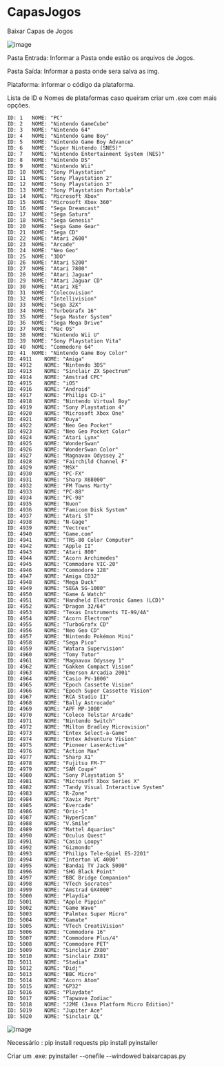 # CapasJogos
Baixar Capas de Jogos


![image](https://github.com/Phoenixx1202/CapasJogos/assets/26288409/c9e0c9d0-a22a-4047-adee-38c14a73803b)



Pasta Entrada: Informar a Pasta onde estão os arquivos de Jogos.

Pasta Saída: Informar a pasta onde sera salva as img.

Plataforma: informar o código da plataforma.


Lista de ID e Nomes de plataformas caso queiram criar um .exe com mais opções.

    ID: 1	NOME: "PC"
    ID: 2	NOME: "Nintendo GameCube"
    ID: 3	NOME: "Nintendo 64"
    ID: 4	NOME: "Nintendo Game Boy"
    ID: 5	NOME: "Nintendo Game Boy Advance"
    ID: 6	NOME: "Super Nintendo (SNES)"
    ID: 7	NOME: "Nintendo Entertainment System (NES)"
    ID: 8	NOME: "Nintendo DS"
    ID: 9	NOME: "Nintendo Wii"
    ID: 10	NOME: "Sony Playstation"
    ID: 11	NOME: "Sony Playstation 2"
    ID: 12	NOME: "Sony Playstation 3"
    ID: 13	NOME: "Sony Playstation Portable"
    ID: 14	NOME: "Microsoft Xbox"
    ID: 15	NOME: "Microsoft Xbox 360"
    ID: 16	NOME: "Sega Dreamcast"
    ID: 17	NOME: "Sega Saturn"
    ID: 18	NOME: "Sega Genesis"
    ID: 20	NOME: "Sega Game Gear"
    ID: 21	NOME: "Sega CD"
    ID: 22	NOME: "Atari 2600"
    ID: 23	NOME: "Arcade"
    ID: 24	NOME: "Neo Geo"
    ID: 25	NOME: "3DO"
    ID: 26	NOME: "Atari 5200"
    ID: 27	NOME: "Atari 7800"
    ID: 28	NOME: "Atari Jaguar"
    ID: 29	NOME: "Atari Jaguar CD"
    ID: 30	NOME: "Atari XE"
    ID: 31	NOME: "Colecovision"
    ID: 32	NOME: "Intellivision"
    ID: 33	NOME: "Sega 32X"
    ID: 34	NOME: "TurboGrafx 16"
    ID: 35	NOME: "Sega Master System"
    ID: 36	NOME: "Sega Mega Drive"
    ID: 37	NOME: "Mac OS"
    ID: 38	NOME: "Nintendo Wii U"
    ID: 39	NOME: "Sony Playstation Vita"
    ID: 40	NOME: "Commodore 64"
    ID: 41	NOME: "Nintendo Game Boy Color"
    ID: 4911	NOME: "Amiga"
    ID: 4912	NOME: "Nintendo 3DS"
    ID: 4913	NOME: "Sinclair ZX Spectrum"
    ID: 4914	NOME: "Amstrad CPC"
    ID: 4915	NOME: "iOS"
    ID: 4916	NOME: "Android"
    ID: 4917	NOME: "Philips CD-i"
    ID: 4918	NOME: "Nintendo Virtual Boy"
    ID: 4919	NOME: "Sony Playstation 4"
    ID: 4920	NOME: "Microsoft Xbox One"
    ID: 4921	NOME: "Ouya"
    ID: 4922	NOME: "Neo Geo Pocket"
    ID: 4923	NOME: "Neo Geo Pocket Color"
    ID: 4924	NOME: "Atari Lynx"
    ID: 4925	NOME: "WonderSwan"
    ID: 4926	NOME: "WonderSwan Color"
    ID: 4927	NOME: "Magnavox Odyssey 2"
    ID: 4928	NOME: "Fairchild Channel F"
    ID: 4929	NOME: "MSX"
    ID: 4930	NOME: "PC-FX"
    ID: 4931	NOME: "Sharp X68000"
    ID: 4932	NOME: "FM Towns Marty"
    ID: 4933	NOME: "PC-88"
    ID: 4934	NOME: "PC-98"
    ID: 4935	NOME: "Nuon"
    ID: 4936	NOME: "Famicom Disk System"
    ID: 4937	NOME: "Atari ST"
    ID: 4938	NOME: "N-Gage"
    ID: 4939	NOME: "Vectrex"
    ID: 4940	NOME: "Game.com"
    ID: 4941	NOME: "TRS-80 Color Computer"
    ID: 4942	NOME: "Apple II"
    ID: 4943	NOME: "Atari 800"
    ID: 4944	NOME: "Acorn Archimedes"
    ID: 4945	NOME: "Commodore VIC-20"
    ID: 4946	NOME: "Commodore 128"
    ID: 4947	NOME: "Amiga CD32"
    ID: 4948	NOME: "Mega Duck"
    ID: 4949	NOME: "SEGA SG-1000"
    ID: 4950	NOME: "Game & Watch"
    ID: 4951	NOME: "Handheld Electronic Games (LCD)"
    ID: 4952	NOME: "Dragon 32/64"
    ID: 4953	NOME: "Texas Instruments TI-99/4A"
    ID: 4954	NOME: "Acorn Electron"
    ID: 4955	NOME: "TurboGrafx CD"
    ID: 4956	NOME: "Neo Geo CD"
    ID: 4957	NOME: "Nintendo Pokémon Mini"
    ID: 4958	NOME: "Sega Pico"
    ID: 4959	NOME: "Watara Supervision"
    ID: 4960	NOME: "Tomy Tutor"
    ID: 4961	NOME: "Magnavox Odyssey 1"
    ID: 4962	NOME: "Gakken Compact Vision"
    ID: 4963	NOME: "Emerson Arcadia 2001"
    ID: 4964	NOME: "Casio PV-1000"
    ID: 4965	NOME: "Epoch Cassette Vision"
    ID: 4966	NOME: "Epoch Super Cassette Vision"
    ID: 4967	NOME: "RCA Studio II"
    ID: 4968	NOME: "Bally Astrocade"
    ID: 4969	NOME: "APF MP-1000"
    ID: 4970	NOME: "Coleco Telstar Arcade"
    ID: 4971	NOME: "Nintendo Switch"
    ID: 4972	NOME: "Milton Bradley Microvision"
    ID: 4973	NOME: "Entex Select-a-Game"
    ID: 4974	NOME: "Entex Adventure Vision"
    ID: 4975	NOME: "Pioneer LaserActive"
    ID: 4976	NOME: "Action Max"
    ID: 4977	NOME: "Sharp X1"
    ID: 4978	NOME: "Fujitsu FM-7"
    ID: 4979	NOME: "SAM Coupé"
    ID: 4980	NOME: "Sony Playstation 5"
    ID: 4981	NOME: "Microsoft Xbox Series X"
    ID: 4982	NOME: "Tandy Visual Interactive System"
    ID: 4983	NOME: "R-Zone"
    ID: 4984	NOME: "Xavix Port"
    ID: 4985	NOME: "Evercade"
    ID: 4986	NOME: "Oric-1"
    ID: 4987	NOME: "HyperScan"
    ID: 4988	NOME: "V.Smile"
    ID: 4989	NOME: "Mattel Aquarius"
    ID: 4990	NOME: "Oculus Quest"
    ID: 4991	NOME: "Casio Loopy"
    ID: 4992	NOME: "Gizmondo"
    ID: 4993	NOME: "Philips Tele-Spiel ES-2201"
    ID: 4994	NOME: "Interton VC 4000"
    ID: 4995	NOME: "Bandai TV Jack 5000"
    ID: 4996	NOME: "SHG Black Point"
    ID: 4997	NOME: "BBC Bridge Companion"
    ID: 4998	NOME: "VTech Socrates"
    ID: 4999	NOME: "Amstrad GX4000"
    ID: 5000	NOME: "Playdia"
    ID: 5001	NOME: "Apple Pippin"
    ID: 5002	NOME: "Game Wave"
    ID: 5003	NOME: "Palmtex Super Micro"
    ID: 5004	NOME: "Gamate"
    ID: 5005	NOME: "VTech CreatiVision"
    ID: 5006	NOME: "Commodore 16"
    ID: 5007	NOME: "Commodore Plus/4"
    ID: 5008	NOME: "Commodore PET"
    ID: 5009	NOME: "Sinclair ZX80"
    ID: 5010	NOME: "Sinclair ZX81"
    ID: 5011	NOME: "Stadia"
    ID: 5012	NOME: "Didj"
    ID: 5013	NOME: "BBC Micro"
    ID: 5014	NOME: "Acorn Atom"
    ID: 5015	NOME: "GP32"
    ID: 5016	NOME: "Playdate"
    ID: 5017	NOME: "Tapwave Zodiac"
    ID: 5018	NOME: "J2ME (Java Platform Micro Edition)"
    ID: 5019	NOME: "Jupiter Ace"
    ID: 5020	NOME: "Sinclair QL"

![image](https://github.com/Phoenixx1202/CapasJogos/assets/26288409/7224487e-5ce6-4521-8392-bb00b35bf336)



Necessário :
pip install requests
pip install pyinstaller


Criar um .exe:
pyinstaller --onefile --windowed baixarcapas.py





